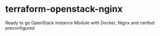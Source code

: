# terraform-openstack-nginx
Ready to go OpenStack Instance Module with Docker, Nignx and certbot preconfigured
